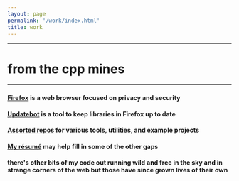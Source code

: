 ```yaml
---
layout: page
permalink: '/work/index.html'
title: work
---
```


---

# from the cpp mines

---

#### [Firefox](https://hg.mozilla.org/mozilla-central/log?rev=jewilde) is a web browser focused on privacy and security

#### [Updatebot](https://github.com/mozilla-services/updatebot/) is a tool to keep libraries in Firefox up to date

#### [Assorted repos](https://www.github.com/bayounetta) for various tools, utilities, and example projects

[//]: # 'TODO: add public copy of resume'

#### [My résumé](/static/RESUME_PUBLIC.pdf) may help fill in some of the other gaps

#### there's other bits of my code out running wild and free in the sky and in strange corners of the web but those have since grown lives of their own
